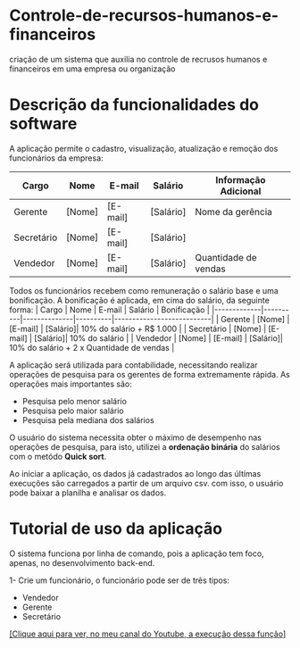 # Controle-de-recursos-humanos-e-financeiros
criação de um sistema  que auxilia no controle de recrusos humanos e financeiros em uma empresa ou organização

# Descrição da funcionalidades do software


A aplicação  permite o cadastro, visualização, atualização e remoção dos funcionários da empresa: 

| Cargo       | Nome     | E-mail       | Salário  | Informação Adicional      |
|-------------|----------|--------------|----------|---------------------------|
| Gerente     | [Nome]   | [E-mail]     | [Salário]| Nome da gerência          |
| Secretário  | [Nome]   | [E-mail]     | [Salário]|                           |
| Vendedor    | [Nome]   | [E-mail]     | [Salário]| Quantidade de vendas      |



Todos os funcionários recebem como remuneração o salário base e uma bonificação. A bonificação é aplicada, em cima do salário, da seguinte forma:
| Cargo       | Nome     | E-mail       | Salário  | Bonificação               |
|-------------|----------|--------------|----------|---------------------------|
| Gerente     | [Nome]   | [E-mail]     | [Salário]| 10% do salário + R$ 1.000 |
| Secretário  | [Nome]   | [E-mail]     | [Salário]| 10% do salário            |
| Vendedor    | [Nome]   | [E-mail]     | [Salário]| 10% do salário + 2 x Quantidade de vendas |

A aplicação será utilizada para contabilidade, necessitando realizar operações de pesquisa para os gerentes de forma extremamente rápida. As operações mais importantes são:
- Pesquisa pelo menor salário
- Pesquisa pelo maior salário
- Pesquisa pela mediana dos salários

O usuário do sistema necessita obter o máximo de desempenho nas operações de pesquisa, para isto, utilizei a **ordenação binária** do salários com o metódo **Quick sort**.


Ao iniciar a aplicação, os dados já cadastrados ao longo das últimas execuções são carregados a partir de um arquivo csv.
com isso, o usuário pode baixar a planilha e analisar os dados.


# Tutorial de uso da aplicação

O sistema funciona por linha de comando, pois a aplicação tem foco, apenas, no desenvolvimento back-end.


1- Crie um funcionário, o funcionário pode ser de três tipos:
- Vendedor
- Gerente
- Secretário

[[Clique aqui para ver, no meu canal do Youtube, a execução dessa função]](https://www.youtube.com/watch?v=ycesdyiZGRk)
